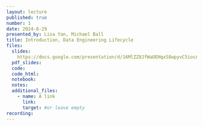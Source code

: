 ```yaml
---
layout: lecture
published: true
number: 1
date: 2024-8-29
presented_by: Lisa Yan, Michael Ball
title: Introduction, Data Engineering Lifecycle
files:
  slides:
    https://docs.google.com/presentation/d/16MlZZ8JfWaOEHqxS8wpyvC5iocADSxBDFN_70mWyidk/edit?usp=drive_link
  pdf_slides:
  code:
  code_html:
  notebook:
  notes:
  additional_files:
    - name: A link
      link:
      target: #or leave empty
recording:
---
```

